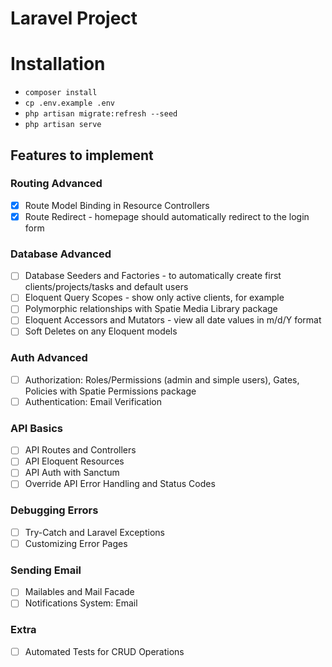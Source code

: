 # Laravel Project

# Installation

- `composer install`
- `cp .env.example .env`
- `php artisan migrate:refresh --seed`
- `php artisan serve`

## Features to implement

### Routing Advanced

- [X] Route Model Binding in Resource Controllers
- [X] Route Redirect - homepage should automatically redirect to the login form

### Database Advanced

- [ ] Database Seeders and Factories - to automatically create first clients/projects/tasks and default users
- [ ] Eloquent Query Scopes - show only active clients, for example
- [ ] Polymorphic relationships with Spatie Media Library package
- [ ] Eloquent Accessors and Mutators - view all date values in m/d/Y format
- [ ] Soft Deletes on any Eloquent models

### Auth Advanced

- [ ] Authorization: Roles/Permissions (admin and simple users), Gates, Policies with Spatie Permissions package
- [ ] Authentication: Email Verification

### API Basics

- [ ] API Routes and Controllers
- [ ] API Eloquent Resources
- [ ] API Auth with Sanctum
- [ ] Override API Error Handling and Status Codes

### Debugging Errors

- [ ] Try-Catch and Laravel Exceptions
- [ ] Customizing Error Pages

### Sending Email

- [ ] Mailables and Mail Facade
- [ ] Notifications System: Email

### Extra

- [ ] Automated Tests for CRUD Operations